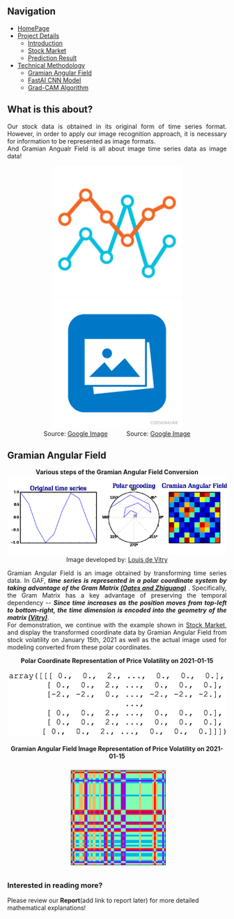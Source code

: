 ## Navigation 
- <a href = "https://connielee99.github.io/Explainable-AI-in-Finance">HomePage</a>
- <a href = "https://connielee99.github.io/Explainable-AI-in-Finance/abstract">Project Details</a>
  - <a href = "https://connielee99.github.io/Explainable-AI-in-Finance/introduction">Introduction</a>
  - <a href = "https://connielee99.github.io/Explainable-AI-in-Finance/stockmarket">Stock Market</a>
  - <a href = "https://connielee99.github.io/Explainable-AI-in-Finance/result">Prediction Result</a>
- <a href = "https://connielee99.github.io/Explainable-AI-in-Finance/methodology">Technical Methodology</a>
	- <a href = "https://connielee99.github.io/Explainable-AI-in-Finance/gaf">Gramian Angular Field</a> 
	- <a href = "https://connielee99.github.io/Explainable-AI-in-Finance/fastai">FastAI CNN Model</a>
	- <a href = "https://connielee99.github.io/Explainable-AI-in-Finance/gradcam">Grad-CAM Algorithm</a>

## What is this about?
<p align="justify">
	Our stock data is obtained in its original form of time series format. However, in order to apply our image recognition approach, it is necessary for information to be represented as image formats.<br>
	And Gramian Angualr Field is all about image time series data as image data!<br>
	<p align="center">
	<img src="img/ts.png" alt="timeseries" width=300>    <img src="img/imgicon.png" alt="img" width=300><br>
		Source: <a href="https://www.google.com/url?sa=i&url=https%3A%2F%2Fdinhanhthi.com%2Ftime-series-tips%2F&psig=AOvVaw1kKcUJwJ1b3NaiVB4Qa96x&ust=1613374510800000&source=images&cd=vfe&ved=0CAIQjRxqFwoTCMjAk8ju6O4CFQAAAAAdAAAAABAa">Google Image</a> &nbsp;&nbsp;&nbsp;&nbsp;&nbsp;&nbsp;&nbsp;&nbsp;&nbsp; Source: <a href="https://www.google.com/url?sa=i&url=https%3A%2F%2Fillusticon.com%2F%3Fid%3D1000&psig=AOvVaw3Q0awEoO0yF6ICRFxsWIYQ&ust=1613374988591000&source=images&cd=vfe&ved=0CAIQjRxqFwoTCLiG76_w6O4CFQAAAAAdAAAAABAJ">Google Image</a>
		</p>
<p>

## Gramian Angular Field
<p align="center"><b>Various steps of the Gramian Angular Field Conversion</b><img src = "img/report_img/gdf_step.gif" alt="gdfstep"><br>Image developed by: <a href="https://medium.com/analytics-vidhya/encoding-time-series-as-images-b043becbdbf3">Louis de Vitry</a></p>
<p align="justify">
	Gramian Angular Field is an image obtained by transforming time series data. In GAF, <b><i>time series is represented in a polar coordinate system by taking advantage of the Gram Matrix <a href="https://arxiv.org/abs/1506.00327">(Oates and Zhiguang)</a></i></b> . Specifically, the Gram Matrix has a key advantage of preserving the temporal dependency -- <b><i>Since time increases as the position moves from top-left to bottom-right, the time dimension is encoded into the geometry of the matrix <a href=https://medium.com/analytics-vidhya/encoding-time-series-as-images-b043becbdbf3>(Vitry)</a></i></b>.<br>
	For demonstration, we continue with the example shown in <a href = "https://connielee99.github.io/Explainable-AI-in-Finance/stockmarket">Stock Market</a>, and display the transformed coordinate data by Gramian Angular Field from stock volatility on January 15th, 2021 as well as the actual image used for modeling converted from these polar coordinates.<br>
	<p align="center">
		<b>Polar Coordinate Representation of Price Volatility on 2021-01-15</b><br><br><img src = "img/gdfarray.png" alt="gdfarray" width=600><br><br>
		<b>Gramian Angular Field Image Representation of Price Volatility on 2021-01-15</b><br><br><img src = "img/report_img/gdf_20200115.png" alt="gdf"><br>
</p>
</p>

### Interested in reading more? 
Please review our **Report**(add link to report later) for more detailed mathematical explanations!

	
